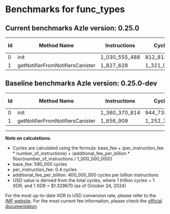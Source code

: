 # Benchmarks for func_types

## Current benchmarks Azle version: 0.25.0

| Id  | Method Name                      | Instructions  | Cycles      | USD           | USD/Million Calls | Change                                  |
| --- | -------------------------------- | ------------- | ----------- | ------------- | ----------------- | --------------------------------------- |
| 0   | init                             | 1_030_555_488 | 812_812_195 | $0.0010807720 | $1_080.77         | <font color="green">-329_815_326</font> |
| 1   | getNotifierFromNotifiersCanister | 1_827_628     | 1_321_051   | $0.0000017566 | $1.75             | <font color="red">+170_719</font>       |

## Baseline benchmarks Azle version: 0.25.0-dev

| Id  | Method Name                      | Instructions  | Cycles      | USD           | USD/Million Calls |
| --- | -------------------------------- | ------------- | ----------- | ------------- | ----------------- |
| 0   | init                             | 1_360_370_814 | 944_738_325 | $0.0012561902 | $1_256.19         |
| 1   | getNotifierFromNotifiersCanister | 1_656_909     | 1_252_763   | $0.0000016658 | $1.66             |

---

**Note on calculations:**

- Cycles are calculated using the formula: base_fee + (per_instruction_fee \* number_of_instructions) + (additional_fee_per_billion \* floor(number_of_instructions / 1_000_000_000))
- base_fee: 590_000 cycles
- per_instruction_fee: 0.4 cycles
- additional_fee_per_billion: 400_000_000 cycles per billion instructions
- USD value is derived from the total cycles, where 1 trillion cycles = 1 XDR, and 1 XDR = $1.329670 (as of October 24, 2024)

For the most up-to-date XDR to USD conversion rate, please refer to the [IMF website](https://www.imf.org/external/np/fin/data/rms_sdrv.aspx).
For the most current fee information, please check the [official documentation](https://internetcomputer.org/docs/current/developer-docs/gas-cost#execution).

